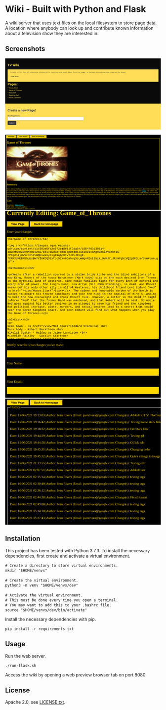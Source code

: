 # Wiki - Built with Python and Flask

A wiki server that uses text files on the local filesystem to store page data. A location where anybody can look up and contribute known information about a television show they are interested in.

## Screenshots

![A screenshot of the front page of the wiki. Includes the page navigator and a feature to create a new page](screenshots/FrontPage.png)

![A screentshoot of a Page in the wiki,  where the user can see athe current cintent it has, and also access an edit form of the page or the history of changes made.](screenshots/ViewPage.png)
![Edit Form screentshot, where the suer can change or add to the current content, also needs to add a description of the change, their name and their email](screenshots/EditForm.png)
![View history of page, keeps track pf the changes made in a page. Includes date and hour it was made, description of the change, and nthe name and the email of the user that made it](screenshots/ViewHistory.png)

## Installation

This project has been tested with Python 3.7.3. To install the necessary dependencies, first create and activate a virtual environment.

```
# Create a directory to store virtual environments.
mkdir "$HOME/venvs"

# Create the virtual environment.
python3 -m venv "$HOME/venvs/dev"

# Activate the virtual environment.
# This must be done every time you open a terminal.
# You may want to add this to your .bashrc file.
source "$HOME/venvs/dev/bin/activate"
```

Install the necessary dependencies with pip.

```
pip install -r requirements.txt
```

## Usage

Run the web server.

```
./run-flask.sh
```

Access the wiki by opening a web preview browser tab on port 8080.

## License

Apache 2.0, see [LICENSE.txt](LICENSE.txt).
